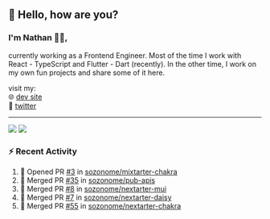## 👋 Hello, how are you? 

### I'm Nathan 👨‍💻,

currently working as a Frontend Engineer. Most of the time I work with React - TypeScript and Flutter - Dart (recently). 
In the other time, I work on my own fun projects and share some of it here.

visit my:<br/>
🌐 [dev site](https://sznm.dev)<br/>
🦜 [twitter](https://twitter.com/sozonome)

---

![](https://komarev.com/ghpvc/?username=sozonome&color=grey)
![](https://hit.yhype.me/github/profile?user_id=17046154)

### :zap: Recent Activity

<!--START_SECTION:activity-->
1. 💪 Opened PR [#3](https://github.com/sozonome/mixtarter-chakra/pull/3) in [sozonome/mixtarter-chakra](https://github.com/sozonome/mixtarter-chakra)
2. 🎉 Merged PR [#35](https://github.com/sozonome/pub-apis/pull/35) in [sozonome/pub-apis](https://github.com/sozonome/pub-apis)
3. 🎉 Merged PR [#8](https://github.com/sozonome/nextarter-mui/pull/8) in [sozonome/nextarter-mui](https://github.com/sozonome/nextarter-mui)
4. 🎉 Merged PR [#7](https://github.com/sozonome/nextarter-daisy/pull/7) in [sozonome/nextarter-daisy](https://github.com/sozonome/nextarter-daisy)
5. 🎉 Merged PR [#55](https://github.com/sozonome/nextarter-chakra/pull/55) in [sozonome/nextarter-chakra](https://github.com/sozonome/nextarter-chakra)
<!--END_SECTION:activity-->
